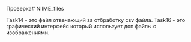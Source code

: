 Проверка# NIIME_files

Task14 - это файл отвечающий за отбработку csv файла. 
Task16 - это графический интерфейс который использует доп файлы с изображениями.



